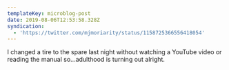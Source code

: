 ```yaml
---
templateKey: microblog-post
date: 2019-08-06T12:53:58.328Z
syndication:
  - 'https://twitter.com/mjmoriarity/status/1158725366556418054'
---
```


I changed a tire to the spare last night without watching a YouTube video or reading the manual so...adulthood is turning out alright.
